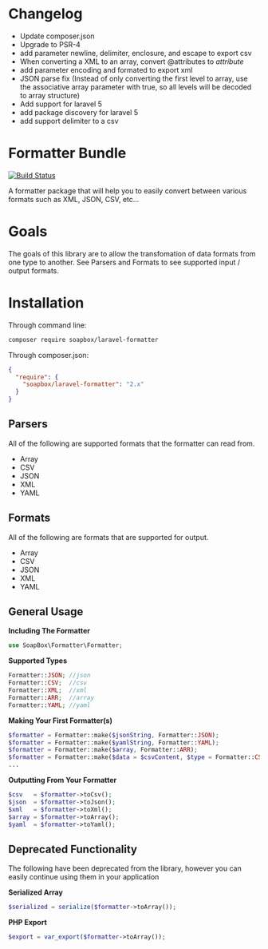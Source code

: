 Changelog
================

- Update composer.json
- Upgrade to PSR-4
- add parameter newline, delimiter, enclosure, and escape to export csv
- When converting a XML to an array, convert @attributes to _attribute_
- add parameter encoding and formated to export xml
- JSON parse fix (Instead of only converting the first level to array, use the associative array parameter with true, so all levels will be decoded to array structure)
- Add support for laravel 5
- add package discovery for laravel 5
- add support delimiter to a csv

Formatter Bundle
================

[![Build Status](https://travis-ci.org/SoapBox/laravel-formatter.svg?branch=master)](https://travis-ci.org/SoapBox/laravel-formatter)

A formatter package that will help you to easily convert between various formats such as XML, JSON, CSV, etc...

# Goals
The goals of this library are to allow the transfomation of data formats from one type to another.
See Parsers and Formats to see supported input / output formats.

# Installation

Through command line:

```bash
composer require soapbox/laravel-formatter
```

Through composer.json:

```json
{
  "require": {
    "soapbox/laravel-formatter": "2.x"
  }
}

```

## Parsers
All of the following are supported formats that the formatter can read from.
* Array
* CSV
* JSON
* XML
* YAML

## Formats
All of the following are formats that are supported for output.
* Array
* CSV
* JSON
* XML
* YAML

## General Usage

__Including The Formatter__

```php
use SoapBox\Formatter\Formatter;
```

__Supported Types__

```php
Formatter::JSON; //json
Formatter::CSV;  //csv
Formatter::XML;  //xml
Formatter::ARR;  //array
Formatter::YAML; //yaml
```

__Making Your First Formatter(s)__

```php
$formatter = Formatter::make($jsonString, Formatter::JSON);
$formatter = Formatter::make($yamlString, Formatter::YAML);
$formatter = Formatter::make($array, Formatter::ARR);
$formatter = Formatter::make($data = $csvContent, $type = Formatter::CSV, $delimiter = ',', $enclosure = '"'); // for csv
...
```

__Outputting From Your Formatter__

```php
$csv   = $formatter->toCsv();
$json  = $formatter->toJson();
$xml   = $formatter->toXml();
$array = $formatter->toArray();
$yaml  = $formatter->toYaml();
```

## Deprecated Functionality
The following have been deprecated from the library, however you can easily continue using them in your application

__Serialized Array__

```php
$serialized = serialize($formatter->toArray());
```

__PHP Export__

```php
$export = var_export($formatter->toArray());
```

